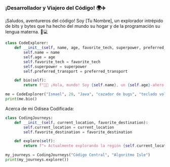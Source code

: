 ### ¡Desarrollador y Viajero del Código! 🌍✈️

¡Saludos, aventureros del código! Soy [Tu Nombre], un explorador intrépido de bits y bytes que ha hecho del mundo su hogar y de la programación su lengua materna. 🚀💻

```python
class CodeExplorer:
    def __init__(self, name, age, favorite_tech, superpower, preferred_transport):
        self.name = name
        self.age = age
        self.favorite_tech = favorite_tech
        self.superpower = superpower
        self.preferred_transport = preferred_transport

    def bio(self):
        return f"👨‍💻 ¡Hola, mundo! Soy {self.name}, un {self.age}-añero apasionado por {self.favorite_tech}. Mi superpoder: {self.superpower}. Navego el código en mi {self.preferred_transport}."

me = CodeExplorer("Ismael", 20, "Java", "cazador de bugs", "teclado volador")
print(me.bio()
```
Acerca de mi Odisea Codificada:
```python
class CodingJourneys:
    def __init__(self, current_location, favorite_destination):
        self.current_location = current_location
        self.favorite_destination = favorite_destination

    def explore(self):
        return f"✈️ Actualmente explorando la región {self.current_location}. Mi destino soñado: {self.favorite_destination}."

my_journeys = CodingJourneys("Código Central", "Algoritmo Isle")
print(my_journeys.explore())
```


